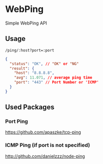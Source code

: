 # WebPing

Simple WebPing API

## Usage

`/ping/:host?port=:port`

```json
{
  "status": "OK", // "OK" or "NG"
  "result": {
    "host": "8.8.8.8",
    "avg": 11.071, // average ping time
    "port": "443" // Port Number or 'ICMP'
  }
}
```

## Used Packages

### Port Ping

https://github.com/apaszke/tcp-ping

### ICMP Ping (if port is not specified)

http://github.com/danielzzz/node-ping
